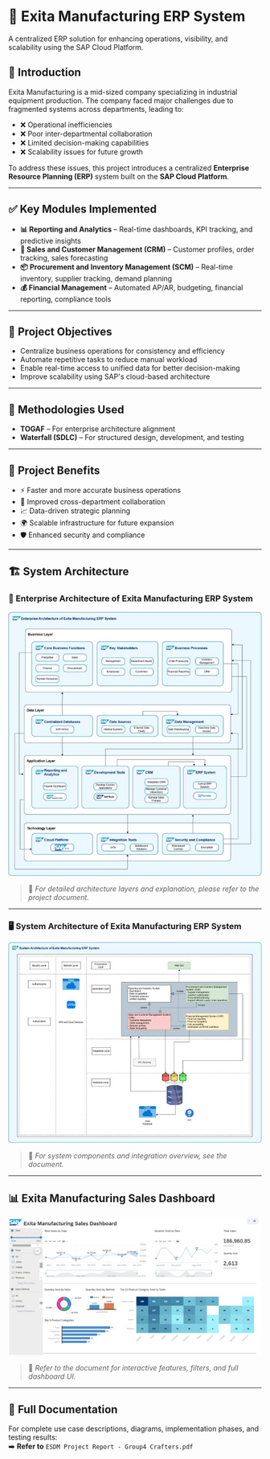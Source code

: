 # 🚀 Exita Manufacturing ERP System

A centralized ERP solution for enhancing operations, visibility, and scalability using the SAP Cloud Platform.


## 📘 Introduction

Exita Manufacturing is a mid-sized company specializing in industrial equipment production. The company faced major challenges due to fragmented systems across departments, leading to:

- ❌ Operational inefficiencies  
- ❌ Poor inter-departmental collaboration  
- ❌ Limited decision-making capabilities  
- ❌ Scalability issues for future growth  

To address these issues, this project introduces a centralized **Enterprise Resource Planning (ERP)** system built on the **SAP Cloud Platform**.

---

## ✅ Key Modules Implemented

- **📊 Reporting and Analytics** – Real-time dashboards, KPI tracking, and predictive insights  
- **🛒 Sales and Customer Management (CRM)** – Customer profiles, order tracking, sales forecasting  
- **📦 Procurement and Inventory Management (SCM)** – Real-time inventory, supplier tracking, demand planning  
- **💰 Financial Management** – Automated AP/AR, budgeting, financial reporting, compliance tools  

---

## 🎯 Project Objectives

- Centralize business operations for consistency and efficiency  
- Automate repetitive tasks to reduce manual workload  
- Enable real-time access to unified data for better decision-making  
- Improve scalability using SAP's cloud-based architecture  

---

## 🧱 Methodologies Used

- **TOGAF** – For enterprise architecture alignment  
- **Waterfall (SDLC)** – For structured design, development, and testing  

---

## 🌟 Project Benefits

- ⚡ Faster and more accurate business operations  
- 🤝 Improved cross-department collaboration  
- 📈 Data-driven strategic planning  
- 🌍 Scalable infrastructure for future expansion  
- 🛡️ Enhanced security and compliance  

---

## 🏗️ System Architecture

### 🧩 Enterprise Architecture of Exita Manufacturing ERP System

![Enterprise Architecture](images/enterprise_architecture.png)

> 📄 *For detailed architecture layers and explanation, please refer to the project document.*

---

### 🖥️ System Architecture of Exita Manufacturing ERP System

![System Architecture](images/system_architecture.png)

> 📄 *For system components and integration overview, see the document.*

---

## 📊 Exita Manufacturing Sales Dashboard

![Sales Dashboard](images/sales_dashboard.png)

> 📄 *Refer to the document for interactive features, filters, and full dashboard UI.*

---

## 📁 Full Documentation

For complete use case descriptions, diagrams, implementation phases, and testing results:  
➡️ **Refer to** `ESDM Project Report - Group4 Crafters.pdf`
